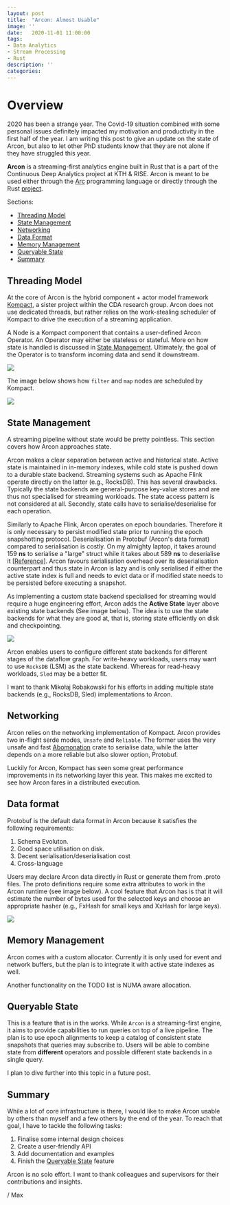 ```yaml
---
layout: post
title:  "Arcon: Almost Usable"
image: ''
date:   2020-11-01 11:00:00
tags:
- Data Analytics
- Stream Processing
- Rust
description: ''
categories:
---
```


# Overview

2020 has been a strange year. The Covid-19 situation combined with some personal issues definitely impacted my motivation and
productivity in the first half of the year. I am writing this post to give an update on the state of Arcon, but also to let other PhD students know that they are not alone if they have struggled this year.

**Arcon** is a streaming-first analytics engine built in Rust that is a part of the Continuous Deep Analytics project at KTH & RISE.
Arcon is meant to be used either through the [Arc](https://github.com/cda-group/arc) programming language or directly through the Rust [project](https://github.com/cda-group/arcon).

Sections:

*   [Threading Model](#threading-model)
*   [State Management](#state-management)
*   [Networking](#networking)
*   [Data Format](#data-format)
*   [Memory Management](#memory-management)
*   [Queryable State](#queryable-state)
*   [Summary](#summary)

## Threading Model

At the core of Arcon is the hybrid component + actor model framework [Kompact](https://github.com/kompics/kompact), a sister project within the CDA research group. 
Arcon does not use dedicated threads, but rather relies on the work-stealing scheduler of Kompact to drive the execution of a streaming application.

A Node is a Kompact component that contains a user-defined Arcon Operator. 
An Operator may either be stateless or stateful. More on how state is handled is discussed in
[State Management](#state-management). Ultimately, the goal of the Operator is to transform incoming data
and send it downstream.


![](../assets/img/posts/arcon/arcon_node.jpg)

The image below shows how `filter` and `map` nodes are scheduled by Kompact.

![](../assets/img/posts/arcon/execution_overview.jpg)

## State Management

A streaming pipeline without state would be pretty pointless. This section covers how Arcon approaches state.

Arcon makes a clear separation between active and historical state. Active state is maintained in in-memory indexes, while cold state is pushed down to a durable state backend.
Streaming systems such as Apache Flink operate directly on the latter (e.g., RocksDB). This has several drawbacks.
Typically the state backends are general-purpose key-value stores and are thus not specialised for streaming workloads. 
The state access pattern is not considered at all. Secondly, state calls have to serialise/deserialise for each operation.

Similarly to Apache Flink, Arcon operates on epoch boundaries. Therefore it is only necessary to persist modified state 
prior to running the epoch snapshotting protocol. Deserialisation in Protobuf (Arcon's data format) compared to serialisation is costly. On my almighty laptop, it takes around 159 **ns** to serialise a "large" 
struct while it takes about 589 **ns** to deserialise it \[[Reference](https://github.com/cda-group/arcon/blob/6610bf0f7ea2c0f2fc3d859f910738f9c21541aa/execution-plane/arcon/benches/serde.rs)\].
Arcon favours serialisation overhead over its deserialisation counterpart and thus state in Arcon is lazy and is only serialised if either the active state index is full and needs to evict data or if modified state needs
to be persisted before executing a snapshot.

As implementing a custom state backend specialised for streaming would require a huge engineering effort, Arcon adds the
**Active State** layer above existing state backends (See image below). The idea is to use the state backends for what they are good at, that is,
storing state efficiently on disk and checkpointing.

![](../assets/img/posts/arcon/arcon_state_layer.PNG)

Arcon enables users to configure different state backends for different stages of the dataflow graph. For write-heavy workloads,
users may want to use `RocksDB` (LSM) as the state backend. Whereas for read-heavy workloads, `Sled` may be a better fit.

I want to thank Mikołaj Robakowski for his efforts in adding multiple state backends (e.g., RocksDB, Sled) implementations to Arcon.

## Networking

Arcon relies on the networking implementation of Kompact. Arcon provides two in-flight serde modes, `Unsafe` and `Reliable`. 
The former uses the very unsafe and fast [Abomonation](https://github.com/TimelyDataflow/abomonation) crate to serialise data, while the latter
depends on a more reliable but also slower option, Protobuf.

Luckily for Arcon, Kompact has seen some great performance improvements in its networking layer this year. This makes me excited to see how Arcon fares in a 
distributed execution.

## Data format

Protobuf is the default data format in Arcon because it satisfies the following requirements:

1. Schema Evoluton.
2. Good space utilisation on disk.
3. Decent serialisation/deserialisation cost
4. Cross-language

Users may declare Arcon data directly in Rust or generate them from .proto files.
The proto definitions require some extra attributes to work in the Arcon runtime (see image below).
A cool feature that Arcon has is that it will estimate the number of bytes used for the selected keys and choose an
appropriate hasher (e.g., FxHash for small keys and XxHash for large keys).

![](../assets/img/posts/arcon/arcon_proto.png)

## Memory Management

Arcon comes with a custom allocator. Currently it is only used for event and network buffers, but the plan is to integrate it
with active state indexes as well.

Another functionality on the TODO list is NUMA aware allocation.

## Queryable State
This is a feature that is in the works. While `Arcon` is a streaming-first engine, it aims to provide capabilities to
run queries on top of a live pipeline. The plan is to use epoch alignments to keep a catalog of consistent state snapshots
that queries may subscribe to. Users will be able to combine state from **different** operators and possible different state backends in a single query.

I plan to dive further into this topic in a future post.

## Summary
While a lot of core infrastructure is there, I would like to make Arcon usable by others than myself and a few others by
the end of the year.
To reach that goal, I have to tackle the following tasks:

1.  Finalise some internal design choices
2.  Create a user-friendly API
3.  Add documentation and examples
4.  Finish the [Queryable State](#queryable-state) feature 


Arcon is no solo effort. I want to thank colleagues and supervisors for their contributions and insights.

/ Max
